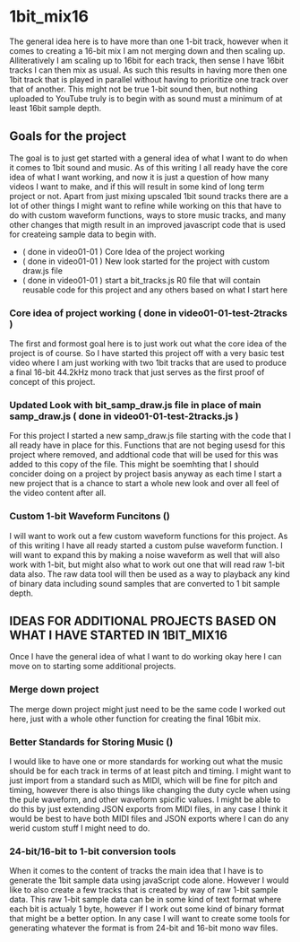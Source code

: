 # 1bit_mix16

The general idea here is to have more than one 1-bit track, however when it comes to creating a 16-bit mix I am not merging down and then scaling up. Alliteratively I am scaling up to 16bit for each track, then sense I have 16bit tracks I can then mix as usual. As such this results in having more then one 1bit track that is played in parallel without having to prioritize one track over that of another. This might not be true 1-bit sound then, but nothing uploaded to YouTube truly is to begin with as sound must a minimum of at least 16bit sample depth.

## Goals for the project

The goal is to just get started with a general idea of what I want to do when it comes to 1bit sound and music. As of this writing I all ready have the core idea of what I want working, and now it is just a question of how many videos I want to make, and if this will result in some kind of long term project or not. Apart from just mixing upscaled 1bit sound tracks there are a lot of other things I might want to refine while working on this that have to do with custom waveform functions, ways to store music tracks, and many other changes that migth result in an improved javascript code that is used for createing sample data to begin with.

  * ( done in video01-01 ) Core Idea of the project working
  * ( done in video01-01 ) New look started for the project with custom draw.js file
  * ( done in video01-01 ) start a bit\_tracks.js R0 file that will contain reusable code for this project and any others based on what I start here
  

### Core idea of project working ( done in video01-01-test-2tracks )

The first and formost goal here is to just work out what the core idea of the project is of course. So I have started this project off with a very basic test video where I am just working with two 1bit tracks that are used to produce a final 16-bit 44.2kHz mono track that just serves as the first proof of concept of this project.

### Updated Look with bit_samp_draw.js file in place of main samp_draw.js ( done in video01-01-test-2tracks.js )

For this project I started a new samp_draw.js file starting with the code that I all ready have in place for this. Functions that are not beging usesd for this project where removed, and addtional code that will be used for this was added to this copy of the file. This might be soemhting that I should concider doing on a project by project basis anyway as each time I start a new project that is a chance to start a whole new look and over all feel of the video content after all.

### Custom 1-bit Waveform Funcitons ()

I will want to work out a few custom waveform functions for this project. As of this writing I have all ready started a custom pulse waveform function. I will want to expand this by making a noise waveform as well that will also work with 1-bit, but might also what to work out one that will read raw 1-bit data also. The raw data tool will then be used as a way to playback any kind of binary data including sound samples that are converted to 1 bit sample depth.

## IDEAS FOR ADDITIONAL PROJECTS BASED ON WHAT I HAVE STARTED IN 1BIT_MIX16

Once I have the general idea of what I want to do working okay here I can move on to starting some additional projects.

### Merge down project

The merge down project might just need to be the same code I worked out here, just with a whole other function for creating the final 16bit mix.

### Better Standards for Storing Music ()

I would like to have one or more standards for working out what the music should be for each track in terms of at least pitch and timing. I might want to just import from a standard such as MIDI, which will be fine for pitch and timing, however there is also things like changing the duty cycle when using the pule waveform, and other waveform spicific values. I might be able to do this by just extending JSON exports from MIDI files, in any case I think it would be best to have both MIDI files and JSON exports where I can do any werid custom stuff I might need to do.

### 24-bit/16-bit to 1-bit conversion tools

When it comes to the content of tracks the main idea that I have is to generate the 1bit sample data using javaScript code alone. However I would like to also create a few tracks that is created by way of raw 1-bit sample data. This raw 1-bit sample data can be in some kind of text format where each bit is actualy 1 byte, however if I work out some kind of binary format that might be a better option. In any case I will want to create some tools for generating whatever the format is from 24-bit and 16-bit mono wav files.
